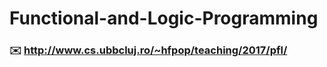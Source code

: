 # Functional-and-Logic-Programming

### :envelope: http://www.cs.ubbcluj.ro/~hfpop/teaching/2017/pfl/
